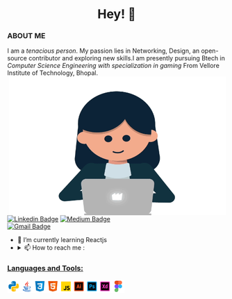 
<h1 align="center">Hey! 👋  

<!-- <h3 align="center"> A passionate Data Scientist from India.</h3><br>--> 

### ABOUT ME
I am a *tenacious person*. My passion lies in Networking, Design, an open-source contributor and exploring new skills.I am presently pursuing Btech in *Computer Science Engineering with specialization in gaming* From Vellore Institute of Technology, Bhopal.
 <img align="right" alt="GIF" src="https://github.com/Anthima/Anthima/blob/main/character-typing.gif?raw=true" width="500" height="320" />
 
 <!-- <h3 align="center"> A passionate Data Scientist from India.</h3><br>--> 

 
[![Linkedin Badge](https://img.shields.io/badge/-anthima-blue?style=flat-square&logo=Linkedin&logoColor=white&link=https://www.linkedin.com/in/anthima-singh/)](https://www.linkedin.com/in/anthima-singh//) [![Medium Badge](https://img.shields.io/badge/-@athima-03a57a?style=flat-square&labelColor=000000&logo=Medium&link=https://anthima302.medium.com//)](https://medium.com/@athima302)
</br>
[![Gmail Badge](https://img.shields.io/badge/-anthima302@gmail.com-c14438?style=flat-square&logo=Gmail&logoColor=white&link=mailto:anthima302@gmail.com)](mailto:athima302@gmail.com)


- 🌱 I’m currently learning Reactjs
- <details> <summary> 📫  How to reach me :</summary><a href="mailto:anthima302@gmail.com"> <img src="https://img.icons8.com/fluent/48/000000/gmail.png" width="22px"/> 
                                           
### Languages and Tools:

 <p align ="left"><img src="https://github.com/Anthima/Anthima/blob/main/icons8-python.svg?raw=true" width="30" height="30" /><img src="https://github.com/Anthima/Anthima/blob/main/icons8-java.svg?raw=true" width="30" height="30" /><img src="https://github.com/Anthima/Anthima/blob/main/icons8-css3.svg?raw=true" width="30" height="30" /><img src="https://github.com/Anthima/Anthima/blob/main/icons8-html-5.svg?raw=true" width="30" height="30" /><img src="https://github.com/Anthima/Anthima/blob/main/icons8-javascript.svg?raw=true" width="30" height="30" /><img src="https://github.com/Anthima/Anthima/blob/main/icons8-adobe-illustrator.svg?raw=true" width="30" height="30" /><img src="https://github.com/Anthima/Anthima/blob/main/icons8-adobe-photoshop.svg?raw=true" width="30" height="30" /><img src="https://github.com/Anthima/Anthima/blob/main/icons8-adobe-xd.svg?raw=true" width="30" height="30" /><img src="https://github.com/Anthima/Anthima/blob/main/icons8-figma.svg?raw=true" width="30" height="30" /></p>



